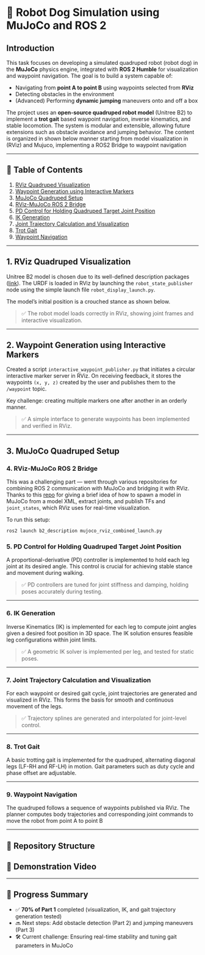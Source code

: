 # 🐾 Robot Dog Simulation using MuJoCo and ROS 2

## Introduction

This task focuses on developing a simulated quadruped robot (robot dog) in the **MuJoCo** physics engine, integrated with **ROS 2 Humble** for visualization and waypoint navigation. The goal is to build a system capable of:

- Navigating from **point A to point B** using waypoints selected from **RViz**
- Detecting obstacles in the environment
- (Advanced) Performing **dynamic jumping** maneuvers onto and off a box

The project uses an **open-source quadruped robot model** (Unitree B2) to implement a **trot gait** based waypoint navigation, inverse kinematics, and stable locomotion. The system is modular and extensible, allowing future extensions such as obstacle avoidance and jumping behavior. The content is organized in shown below manner starting from model visualization in (RViz) and Mujuco, implementing a ROS2 Bridge to waypoint navigation 

---

## 📑 Table of Contents

1. [RViz Quadruped Visualization](#1-rviz-quadruped-visualization)  
2. [Waypoint Generation using Interactive Markers](#2-waypoint-generation-using-interactive-markers)  
3. [MuJoCo Quadruped Setup](#3-mujoco-quadruped-setup)  
4. [RViz-MuJoCo ROS 2 Bridge](#4-rviz-mujoco-ros-2-bridge)  
5. [PD Control for Holding Quadruped Target Joint Position](#5-pd-control-for-holding-quadruped-target-joint-position)  
6. [IK Generation](#6-ik-generation)  
7. [Joint Trajectory Calculation and Visualization](#7-joint-trajectory-calculation-and-visualization)  
8. [Trot Gait](#8-trot-gait)  
9. [Waypoint Navigation](#9-waypoint-navigation)  

---

## 1. RViz Quadruped Visualization

Unitree B2 model is chosen due to its well-defined description packages ([link](https://github.com/unitreerobotics/unitree_ros2)). The URDF is loaded in RViz by launching the `robot_state_publisher` node using the simple launch file `robot_display_launch.py`.

The model’s initial position is a crouched stance as shown below.

> ✅ The robot model loads correctly in RViz, showing joint frames and interactive visualization.

---

## 2. Waypoint Generation using Interactive Markers

Created a script `interactive_waypoint_publisher.py` that initiates a circular interactive marker server in RViz. On receiving feedback, it stores the waypoints `(x, y, z)` created by the user and publishes them to the `/waypoint` topic.

Key challenge: creating multiple markers one after another in an orderly manner.

> ✅ A simple interface to generate waypoints has been implemented and verified in RViz.

---

## 3. MuJoCo Quadruped Setup



### 4. RViz-MuJoCo ROS 2 Bridge

This was a challenging part — went through various repositories for combining ROS 2 communication with MuJoCo and bridging it with RViz. Thanks to this [repo]() for giving a brief idea of how to spawn a model in MuJoCo from a model XML, extract joints, and publish TFs and `joint_states`, which RViz uses for real-time visualization.

To run this setup:

```bash
ros2 launch b2_description mujoco_rviz_combined_launch.py
``` 

### 5. PD Control for Holding Quadruped Target Joint Position

A proportional-derivative (PD) controller is implemented to hold each leg joint at its desired angle. This control is crucial for achieving stable stance and movement during walking.

> ✅ PD controllers are tuned for joint stiffness and damping, holding poses accurately during testing.

---

### 6. IK Generation

Inverse Kinematics (IK) is implemented for each leg to compute joint angles given a desired foot position in 3D space. The IK solution ensures feasible leg configurations within joint limits.

> ✅ A geometric IK solver is implemented per leg, and tested for static poses.

---

### 7. Joint Trajectory Calculation and Visualization

For each waypoint or desired gait cycle, joint trajectories are generated and visualized in RViz. This forms the basis for smooth and continuous movement of the legs.

> ✅ Trajectory splines are generated and interpolated for joint-level control.

---

### 8. Trot Gait

A basic trotting gait is implemented for the quadruped, alternating diagonal legs (LF-RH and RF-LH) in motion. Gait parameters such as duty cycle and phase offset are adjustable.


---

### 9. Waypoint Navigation

The quadruped follows a sequence of waypoints published via RViz. The planner computes body trajectories and corresponding joint commands to move the robot from point A to point B

---

## 📁 Repository Structure 
## 🎥 Demonstration Video 

---

## 🚧 Progress Summary

- ✅ **70% of Part 1** completed (visualization, IK, and gait trajectory generation tested)
- 🔜 Next steps: Add obstacle detection (Part 2) and jumping maneuvers (Part 3)
- 🛠️ Current challenge: Ensuring real-time stability and tuning gait parameters in MuJoCo


